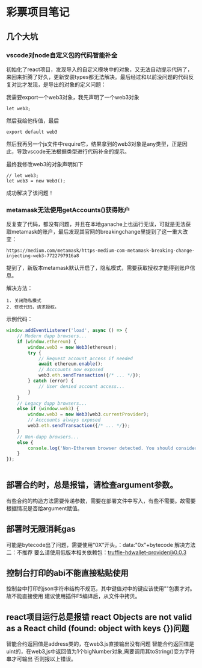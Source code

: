 # 彩票项目笔记

## 几个大坑

### vscode对node自定义包的代码智能补全

初始化了react项目，发现导入的自定义模块中的对象，又无法自动提示代码了，来回来折腾了好久，更新安装types都无法解决。最后经过和以前没问题的代码反复对比才发现，是导出的对象的定义问题：

我需要export一个web3对象，我先声明了一个web3对象

    let web3;
然后我给他传值，最后

    export default web3
然后我再另一个js文件中require它，结果拿到的web3对象是any类型，正是因此，导致vscode无法根据类型进行代码补全的提示。

最终我修改web3的对象声明如下

    // let web3;
    let web3 = new Web3();

成功解决了该问题！

### metamask无法使用getAccounts()获得账户

反复查了代码，都没有问题，并且在本地ganache上也运行无误，可就是无法获取metamask的账户，最后发现其官网的breakingchange里提到了这一重大改变：

    https://medium.com/metamask/https-medium-com-metamask-breaking-change-injecting-web3-7722797916a8

提到了，新版本metamask默认开启了，隐私模式，需要获取授权才能得到账户信息。

解决方法：

    1. 关闭隐私模式
    2. 修改代码，请求授权。

示例代码：

``` javascript
window.addEventListener('load', async () => {
    // Modern dapp browsers...
    if (window.ethereum) {
        window.web3 = new Web3(ethereum);
        try {
            // Request account access if needed
            await ethereum.enable();
            // Acccounts now exposed
            web3.eth.sendTransaction({/* ... */});
        } catch (error) {
            // User denied account access...
        }
    }
    // Legacy dapp browsers...
    else if (window.web3) {
        window.web3 = new Web3(web3.currentProvider);
        // Acccounts always exposed
        web3.eth.sendTransaction({/* ... */});
    }
    // Non-dapp browsers...
    else {
        console.log('Non-Ethereum browser detected. You should consider trying MetaMask!');
    }
});
    
```

## 部署合约时，总是报错，请检查argument参数。

有些合约的构造方法需要传递参数，需要在部署文件中写入，有些不需要。故需要根据情况是否给argument赋值。

## 部署时无限消耗gas

可能是bytecode出了问题，需要使用“0X”开头。：data:"0x"+bytecode
解决方法二：不推荐
要么请使用低版本相关依赖包：truffle-hdwallet-provider@0.0.3

## 控制台打印的abi不能直接粘贴使用

控制台中打印的json字符串结构不规范，其中键值对中的键应该使用""包裹才对。故不能直接使用
建议使用插件F5编译后，从文件中拷贝。

## react项目运行总是报错 react Objects are not valid as a React child (found: object with keys {})问题

智能合约返回值是address类的，在web3.js直接输出没有问题
智能合约返回值是uint的，在web3,js中返回值为1个bigNumber对象,需要调用其toString()变为字符串才可输出
否则报以上错误。
